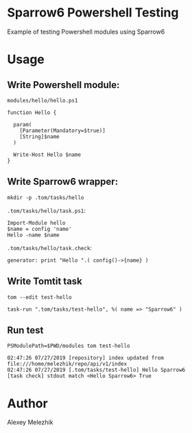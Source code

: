 # Sparrow6 Powershell Testing

Example of testing Powershell modules using Sparrow6

# Usage

## Write Powershell module:

`modules/hello/hello.ps1`

    function Hello {
    
      param(
        [Parameter(Mandatory=$true)]
        [String]$name
      )
    
      Write-Host Hello $name
    }

## Write Sparrow6 wrapper:

    mkdir -p .tom/tasks/hello

`.tom/tasks/hello/task.ps1`:

    Import-Module hello
    $name = config 'name'
    Hello -name $name

`.tom/tasks/hello/task.check`:

    generator: print "Hello ".( config()->{name} )

## Write Tomtit task

`tom --edit test-hello`

    task-run ".tom/tasks/test-hello", %( name => "Sparrow6" )

## Run test

`PSModulePath=$PWD/modules tom test-hello`

    02:47:26 07/27/2019 [repository] index updated from file:///home/melezhik/repo/api/v1/index
    02:47:26 07/27/2019 [.tom/tasks/test-hello] Hello Sparrow6
    [task check] stdout match <Hello Sparrow6> True


# Author

Alexey Melezhik

